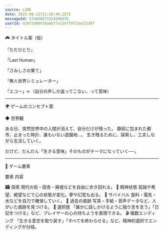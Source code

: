 ```yaml
---
source: LINE
date: 2025-08-12T11:28:49.257Z
messageId: 574060673324286076
userId: U24f2d00978abb77a1347f9723e221d9f
---
```


🎮 タイトル案（仮）

「ただひとり」

「Last Human」

「さみしさの果て」

「無人世界シミュレーター」

「エコー」←（自分の声しか返ってこない、って意味）



---

🌍 ゲームのコンセプト案

◆ 世界観

ある日、突然世界中の人間が消えて、自分だけが残った。
静寂に包まれた都市、止まった時計、誰もいない遊園地…。
生き残るために、探索し、工夫しながら生活していく。

だけど、だんだん「生きる意味」そのものがテーマになっていく──。


---

🧩 ゲーム要素

要素	内容

🏙️ 探索	現代の街・田舎・廃墟などを自由に歩き回れる。
🧠 精神状態	孤独や希望、絶望などで心の状態が変化。夢や幻覚も出る。
🔧 サバイバル	食料・電気・水などを自力で確保していく。
🎵 過去の痕跡	写真・手紙・音声データなど、人がいた痕跡を見つける。
💭 選択肢	「誰かに話しかけるように独り言を言う」「日記をつける」など、プレイヤーの心の持ちようを表現できる。
🎬 複数エンディング	「生きる意志を取り戻す」「すべてを終わらせる」など、精神的選択でエンディングが分岐。